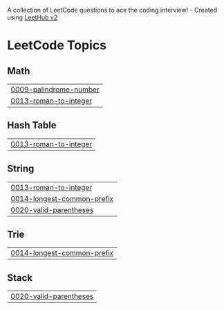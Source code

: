 A collection of LeetCode questions to ace the coding interview! - Created using [LeetHub v2](https://github.com/arunbhardwaj/LeetHub-2.0)
<!---LeetCode Topics Start-->
# LeetCode Topics
## Math
|  |
| ------- |
| [0009-palindrome-number](https://github.com/PhamTrung31/LeetCode/tree/master/0009-palindrome-number) |
| [0013-roman-to-integer](https://github.com/PhamTrung31/LeetCode/tree/master/0013-roman-to-integer) |
## Hash Table
|  |
| ------- |
| [0013-roman-to-integer](https://github.com/PhamTrung31/LeetCode/tree/master/0013-roman-to-integer) |
## String
|  |
| ------- |
| [0013-roman-to-integer](https://github.com/PhamTrung31/LeetCode/tree/master/0013-roman-to-integer) |
| [0014-longest-common-prefix](https://github.com/PhamTrung31/LeetCode/tree/master/0014-longest-common-prefix) |
| [0020-valid-parentheses](https://github.com/PhamTrung31/LeetCode/tree/master/0020-valid-parentheses) |
## Trie
|  |
| ------- |
| [0014-longest-common-prefix](https://github.com/PhamTrung31/LeetCode/tree/master/0014-longest-common-prefix) |
## Stack
|  |
| ------- |
| [0020-valid-parentheses](https://github.com/PhamTrung31/LeetCode/tree/master/0020-valid-parentheses) |
<!---LeetCode Topics End-->
